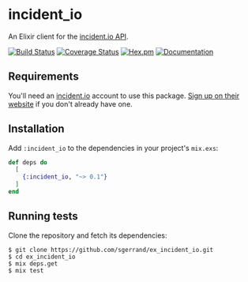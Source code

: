 # incident_io

An Elixir client for the [incident.io API](https://api-docs.incident.io/).

[![Build Status](https://github.com/sgerrand/ex_incident_io/actions/workflows/ci.yml/badge.svg?branch=main)](https://github.com/sgerrand/ex_incident_io/actions/workflows/ci.yml)
[![Coverage Status](https://coveralls.io/repos/github/sgerrand/ex_incident_io/badge.svg?branch=main)](https://coveralls.io/github/sgerrand/ex_incident_io?branch=main)
[![Hex.pm](https://img.shields.io/hexpm/v/incident_io.svg)](https://hex.pm/packages/incident_io)
[![Documentation](https://img.shields.io/badge/documentation-gray)](https://hexdocs.pm/incident_io/)

## Requirements

You'll need an [incident.io](https://incident.io/) account to use this package.
[Sign up on their website](https://incident.io/) if you don't already have one.

## Installation

Add `:incident_io` to the dependencies in your project's `mix.exs`:

```elixir
def deps do
  [
    {:incident_io, "~> 0.1"}
  ]
end
```

## Running tests
Clone the repository and fetch its dependencies:
```shell
$ git clone https://github.com/sgerrand/ex_incident_io.git
$ cd ex_incident_io
$ mix deps.get
$ mix test
```
